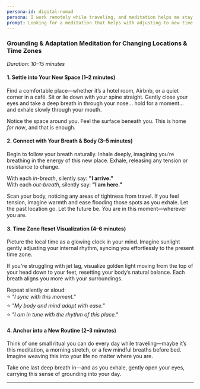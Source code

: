 ```yaml
---
persona-id: digital-nomad
persona: I work remotely while traveling, and meditation helps me stay grounded despite changing locations every few months. I'm pretty tech-savvy and love trying out different meditation apps wherever I go. The idea of using AI to create location-inspired meditations really appeals to my wanderlust!
prompt: Looking for a meditation that helps with adjusting to new time zones and spaces. I move around a lot and sometimes it's hard to maintain a regular practice when everything's always changing. Something that can help create a sense of routine despite being in different places?
---
```


### **Grounding & Adaptation Meditation for Changing Locations & Time Zones**

_Duration: 10–15 minutes_

#### **1. Settle into Your New Space** (1–2 minutes)

Find a comfortable place—whether it’s a hotel room, Airbnb, or a quiet corner in a café. Sit or lie down with your spine straight. Gently close your eyes and take a deep breath in through your nose… hold for a moment… and exhale slowly through your mouth.

Notice the space around you. Feel the surface beneath you. This is home _for now_, and that is enough.

#### **2. Connect with Your Breath & Body** (3–5 minutes)

Begin to follow your breath naturally. Inhale deeply, imagining you’re breathing in the energy of this new place. Exhale, releasing any tension or resistance to change.

With each _in-breath_, silently say: **"I arrive."**  
With each _out-breath_, silently say: **"I am here."**

Scan your body, noticing any areas of tightness from travel. If you feel tension, imagine warmth and ease flooding those spots as you exhale. Let the past location go. Let the future be. You are in this moment—wherever you are.

#### **3. Time Zone Reset Visualization** (4–6 minutes)

Picture the local time as a glowing clock in your mind. Imagine sunlight gently adjusting your internal rhythm, syncing you effortlessly to the present time zone.

If you're struggling with jet lag, visualize golden light moving from the top of your head down to your feet, resetting your body’s natural balance. Each breath aligns you more with your surroundings.

Repeat silently or aloud:  
⭐ _"I sync with this moment."_  
⭐ _"My body and mind adapt with ease."_  
⭐ _"I am in tune with the rhythm of this place."_

#### **4. Anchor into a New Routine** (2–3 minutes)

Think of one small ritual you can do every day while traveling—maybe it’s this meditation, a morning stretch, or a few mindful breaths before bed. Imagine weaving this into your life no matter where you are.

Take one last deep breath in—and as you exhale, gently open your eyes, carrying this sense of grounding into your day.

---
